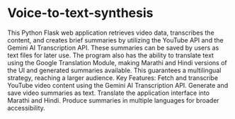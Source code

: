 # Voice-to-text-synthesis
This Python Flask web application retrieves video data, transcribes the content, and creates brief summaries by utilizing the YouTube API and the Gemini AI Transcription API. These summaries can be saved by users as text files for later use. The program also has the ability to translate text using the Google Translation Module, making Marathi and Hindi versions of the UI and generated summaries available. This guarantees a multilingual strategy, reaching a larger audience.
Key Features:
Fetch and transcribe YouTube video content using the Gemini AI Transcription API.
Generate and save video summaries as text.
Translate the application interface into Marathi and Hindi.
Produce summaries in multiple languages for broader accessibility.

